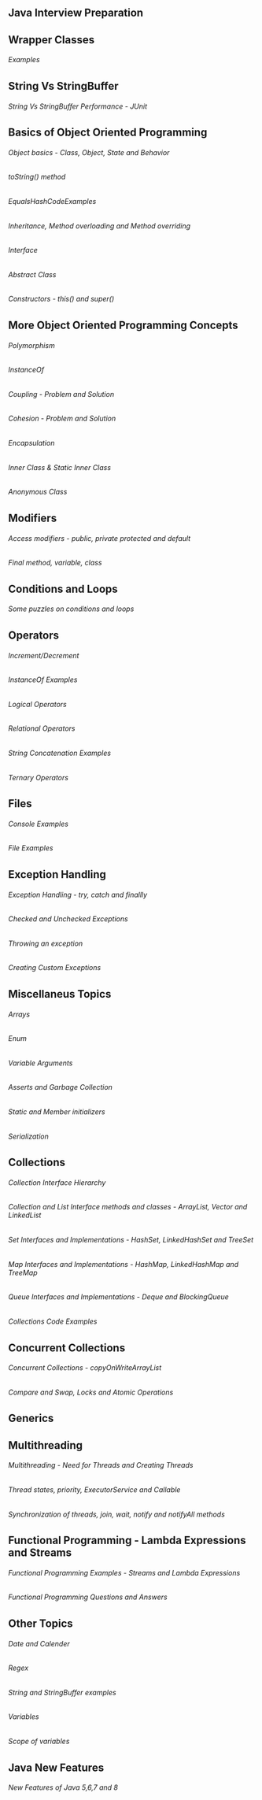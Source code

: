## Java Interview Preparation

## Wrapper Classes

###### 	Examples

## String Vs StringBuffer

###### 	String Vs StringBuffer Performance - JUnit

## Basics of Object Oriented Programming

######	Object basics - Class, Object, State and Behavior
######	toString() method
######	EqualsHashCodeExamples
######	Inheritance, Method overloading and Method overriding
######	Interface
######	Abstract Class
######	Constructors - this() and super()
	
## More Object Oriented Programming Concepts

######	Polymorphism
######	InstanceOf
######	Coupling - Problem and Solution
######	Cohesion - Problem and Solution
######	Encapsulation
######	Inner Class & Static Inner Class
######	Anonymous Class
	
## Modifiers

######	Access modifiers - public, private protected and default
######	Final method, variable, class
	
## Conditions and Loops
	
######	Some puzzles on conditions and loops

## Operators

######	Increment/Decrement
######	InstanceOf Examples
######	Logical Operators
######	Relational Operators
######	String Concatenation Examples
######	Ternary Operators
	
## Files

######  Console Examples
######	File Examples

## Exception Handling

######	Exception Handling - try, catch and finallly
######	Checked and Unchecked Exceptions
######	Throwing an exception
######	Creating Custom Exceptions
	
## Miscellaneus Topics
	
######	Arrays
######	Enum
######	Variable Arguments
######	Asserts and Garbage Collection
######	Static and Member initializers
######	Serialization

## Collections

######	Collection Interface Hierarchy
######	Collection and List Interface methods and classes - ArrayList, Vector and LinkedList
######	Set Interfaces and Implementations - HashSet, LinkedHashSet and TreeSet
######	Map Interfaces and Implementations - HashMap, LinkedHashMap and TreeMap
######	Queue Interfaces and Implementations - Deque and BlockingQueue
######	Collections Code Examples
	
## Concurrent Collections

######	Concurrent Collections - copyOnWriteArrayList
######	Compare and Swap, Locks and Atomic Operations

## Generics

## Multithreading

######	Multithreading - Need for Threads and Creating Threads
######	Thread states, priority, ExecutorService and Callable
######	Synchronization of threads, join, wait, notify and notifyAll methods
	
## Functional Programming - Lambda Expressions and Streams

######	Functional Programming Examples - Streams and Lambda Expressions
######	Functional Programming Questions and Answers

## Other Topics

######  Date and Calender
######  Regex
######  String and StringBuffer examples
######  Variables
######  Scope of variables
	
## Java New Features

######	New Features of Java 5,6,7 and 8